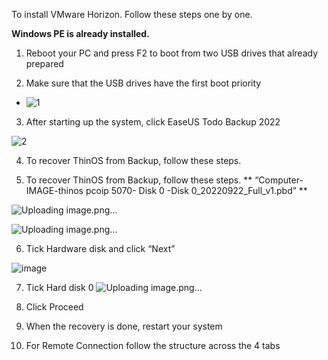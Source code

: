 To install VMware Horizon. Follow these steps one by one.


**Windows PE is already installed.**

1. Reboot your PC and press F2 to boot from two USB drives that already prepared

2.	Make sure that the USB drives have the first boot priority

- ![1](https://github.com/Tmtmohseni/Tmtmohseni/assets/162871906/a1f60a81-7f3b-47f4-b76a-bdf2237a1aa2)








3.	After starting up the system, click EaseUS Todo Backup 2022




![2](https://github.com/Tmtmohseni/Tmtmohseni/assets/162871906/1551c01b-f9d8-4146-a22c-deafc2f09ff3)




4.	To recover ThinOS from Backup, follow these steps.





5.	To recover ThinOS from Backup, follow these steps.
** “Computer-IMAGE-thinos pcoip 5070- Disk 0 -Disk 0_20220922_Full_v1.pbd” **

![Uploading image.png…]()

![Uploading image.png…]()

6. 	Tick Hardware disk and click “Next”

![image](https://github.com/Tmtmohseni/Tmtmohseni/assets/162871906/635b5539-0d91-4af2-8f00-491ae99c0157)

7. Tick Hard disk 0
   ![Uploading image.png…]()

8.  Click Proceed 
9.  When the recovery is done, restart your system
10. For Remote Connection follow the structure across the 4 tabs

